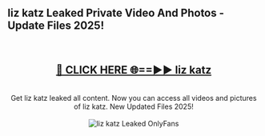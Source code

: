 <h2>liz katz Leaked Private Video And Photos - Update Files 2025!</h2>
<br>
<div align="center">
<h2><a href="https://linkcuts.com/hfmhzwbr" rel="nofollow">🔴 CLICK HERE 🌐==►► liz katz</a></h2>
<br>
Get liz katz leaked all content. Now you can access all videos and pictures of liz katz. New Updated Files 2025!
<br>
<br>
<a href="https://linkcuts.com/hfmhzwbr" rel="nofollow" data-target="animated-image.originalLink"><img src="https://i.ibb.co.com/WyWwxjT/player-gif2.gif" alt="liz katz Leaked OnlyFans" style="max-width: 100%; display: inline-block;" data-target="animated-image.originalImage"></a>
</div>
<br>